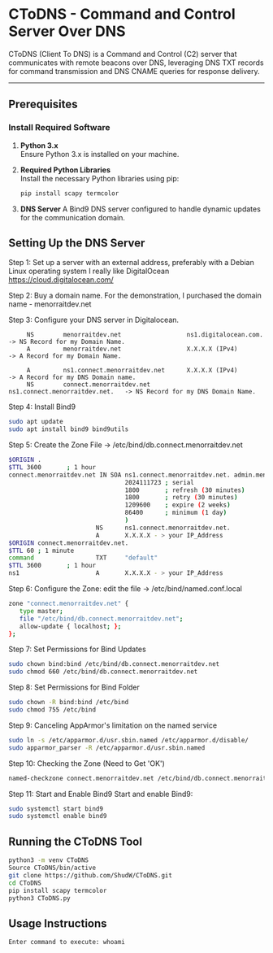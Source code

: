 
# CToDNS - Command and Control Server Over DNS

CToDNS (Client To DNS) is a Command and Control (C2) server that communicates with remote beacons over DNS, leveraging DNS TXT records for command transmission and DNS CNAME queries for response delivery.

---

## Prerequisites

### Install Required Software
1. **Python 3.x**  
   Ensure Python 3.x is installed on your machine.
   
2. **Required Python Libraries**  
   Install the necessary Python libraries using pip:
   ```bash
   pip install scapy termcolor
   ```
3. **DNS Server**
A Bind9 DNS server configured to handle dynamic updates for the communication domain.


## Setting Up the DNS Server

Step 1: Set up a server with an external address, preferably with a Debian Linux operating system
        I really like DigitalOcean
        https://cloud.digitalocean.com/

Step 2: Buy a domain name.
        For the demonstration, I purchased the domain name - menorraitdev.net

Step 3: Configure your DNS server in Digitalocean.

         NS        menorraitdev.net                  ns1.digitalocean.com.           -> NS Record for my Domain Name.
         A         menorraitdev.net                  X.X.X.X (IPv4)                  -> A Record for my Domain Name.

         A         ns1.connect.menorraitdev.net      X.X.X.X (IPv4)                  -> A Record for my DNS Domain name.
         NS        connect.menorraitdev.net          ns1.connect.menorraitdev.net.   -> NS Record for my DNS Domain Name.

Step 4: Install Bind9
 ```bash
sudo apt update
sudo apt install bind9 bind9utils
```

Step 5: Create the Zone File ->  /etc/bind/db.connect.menorraitdev.net

```bash
$ORIGIN .
$TTL 3600       ; 1 hour
connect.menorraitdev.net IN SOA ns1.connect.menorraitdev.net. admin.menorraitdev.net. (
                                2024111723 ; serial
                                1800       ; refresh (30 minutes)
                                1800       ; retry (30 minutes)
                                1209600    ; expire (2 weeks)
                                86400      ; minimum (1 day)
                                )
                        NS      ns1.connect.menorraitdev.net.
                        A       X.X.X.X - > your IP_Address
$ORIGIN connect.menorraitdev.net.
$TTL 60 ; 1 minute
command                 TXT     "default"
$TTL 3600       ; 1 hour
ns1                     A       X.X.X.X - > your IP_Address
```

Step 6: Configure the Zone: edit the file ->  /etc/bind/named.conf.local
 ```bash
zone "connect.menorraitdev.net" {
    type master;
    file "/etc/bind/db.connect.menorraitdev.net";
    allow-update { localhost; };
};
```

Step 7: Set Permissions for Bind Updates
```bash
sudo chown bind:bind /etc/bind/db.connect.menorraitdev.net
sudo chmod 660 /etc/bind/db.connect.menorraitdev.net
```

Step 8: Set Permissions for Bind Folder
```bash
sudo chown -R bind:bind /etc/bind
sudo chmod 755 /etc/bind
```

Step 9: Canceling AppArmor's limitation on the named service
```bash
sudo ln -s /etc/apparmor.d/usr.sbin.named /etc/apparmor.d/disable/
sudo apparmor_parser -R /etc/apparmor.d/usr.sbin.named
```

Step 10: Checking the Zone (Need to Get 'OK')
```bash
named-checkzone connect.menorraitdev.net /etc/bind/db.connect.menorraitdev.net
```

Step 11: Start and Enable Bind9
Start and enable Bind9:
```bash
sudo systemctl start bind9
sudo systemctl enable bind9

```

## Running the CToDNS Tool
```bash
python3 -m venv CToDNS
Source CToDNS/bin/active
git clone https://github.com/ShudW/CToDNS.git
cd CToDNS
pip install scapy termcolor
python3 CToDNS.py
```

## Usage Instructions
```bash
Enter command to execute: whoami
```

